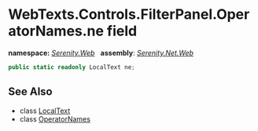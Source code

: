 # WebTexts.Controls.FilterPanel.OperatorNames.ne field
**namespace:** *[Serenity.Web](../../README.md#serenity.web-namespace)*   **assembly**: *[Serenity.Net.Web](../../README.md)*

```csharp
public static readonly LocalText ne;
```

## See Also

* class [LocalText](../Serenity.Net.Core/../../Serenity/LocalText.md)
* class [OperatorNames](../WebTexts.Controls.FilterPanel.OperatorNames.md)